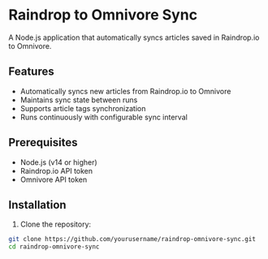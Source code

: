 # Raindrop to Omnivore Sync

A Node.js application that automatically syncs articles saved in Raindrop.io to Omnivore.

## Features

- Automatically syncs new articles from Raindrop.io to Omnivore
- Maintains sync state between runs
- Supports article tags synchronization
- Runs continuously with configurable sync interval

## Prerequisites

- Node.js (v14 or higher)
- Raindrop.io API token
- Omnivore API token

## Installation

1. Clone the repository:

```bash
git clone https://github.com/yourusername/raindrop-omnivore-sync.git
cd raindrop-omnivore-sync
```
